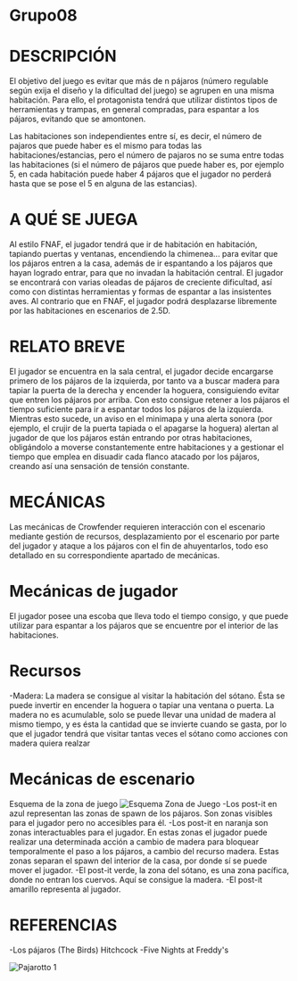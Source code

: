 # Grupo08
# DESCRIPCIÓN
El objetivo del juego es evitar que más de n pájaros (número regulable según exija el diseño y la dificultad del juego) se agrupen en una misma habitación. Para ello, el protagonista
tendrá que utilizar distintos tipos de herramientas y trampas, en general compradas, para espantar a los pájaros, evitando que se amontonen. 

Las habitaciones son independientes entre sí, es decir, el número de pajaros que puede haber es el mismo para todas las habitaciones/estancias, pero el número de pajaros no se suma entre todas las habitaciones (si el número de pájaros que puede haber es, por ejemplo 5, en cada habitación puede haber 4 pájaros que el jugador no perderá hasta que se pose el 5 en alguna de las estancias). 
# A QUÉ SE JUEGA
Al estilo FNAF, el jugador tendrá que ir de habitación en habitación, tapiando puertas y ventanas, encendiendo la chimenea... para evitar que los pájaros entren a la casa, además de ir espantando a los pájaros que hayan logrado entrar, para que no invadan la habitación central. El jugador se encontrará con varias oleadas de pájaros de creciente dificultad, así como con distintas herramientas y formas de espantar a las insistentes aves. Al contrario que en FNAF, el jugador podrá desplazarse libremente por las habitaciones en escenarios de 2.5D.

# RELATO BREVE
El jugador se encuentra en la sala central, el jugador decide encargarse primero de los pájaros de la izquierda, por tanto va a buscar madera para tapiar la puerta de la derecha y encender la hoguera, consiguiendo evitar que entren los pájaros por arriba. Con esto consigue retener a los pájaros el tiempo suficiente para ir a espantar todos los pájaros de la izquierda. Mientras esto sucede, un aviso en el minimapa y una alerta sonora (por ejemplo, el crujir de la puerta tapiada o el apagarse la hoguera) alertan al jugador de que los pájaros están entrando por otras habitaciones, obligándolo a moverse constantemente entre habitaciones y a gestionar el tiempo que emplea en disuadir cada flanco atacado por los pájaros, creando así una sensación de tensión constante.

# MECÁNICAS
Las mecánicas de Crowfender requieren interacción con el escenario mediante gestión de recursos, desplazamiento por el escenario por parte del jugador y ataque a los pájaros con el fin de ahuyentarlos, todo eso detallado en su correspondiente apartado de mecánicas.

# Mecánicas de jugador
El jugador posee una escoba que lleva todo el tiempo consigo, y que puede utilizar para espantar a los pájaros que se encuentre por el interior de las habitaciones.

# Recursos
-Madera: La madera se consigue al visitar la habitación del sótano. Ésta se puede invertir en encender la hoguera o tapiar una ventana o puerta. La madera no es acumulable, solo se puede llevar una unidad de madera al mismo tiempo, y es ésta la cantidad que se invierte cuando se gasta, por lo que el jugador tendrá que visitar tantas veces el sótano como acciones con madera quiera realzar

# Mecánicas de escenario
Esquema de la zona de juego
![Esquema Zona de Juego](https://user-images.githubusercontent.com/82326243/134644498-b26d2520-5295-4dc0-b4a1-fd46a808252d.png)
-Los post-it en azul representan las zonas de spawn de los pájaros. Son zonas visibles para el jugador pero no accesibles para él.
-Los post-it en naranja son zonas interactuables para el jugador. En estas zonas el jugador puede realizar una determinada acción a cambio de madera para bloquear temporalmente el paso a los pájaros, a cambio del recurso madera. Estas zonas separan el spawn del interior de la casa, por donde sí se puede mover el jugador. 
-El post-it verde, la zona del sótano, es una zona pacífica, donde no entran los cuervos. Aquí se consigue la madera.
-El post-it amarillo representa al jugador.

# REFERENCIAS
-Los pájaros (The Birds) Hitchcock
-Five Nights at Freddy's

![Pajarotto 1](https://user-images.githubusercontent.com/82326243/133884687-167a3170-8f85-46ae-924e-9b43d3867d3b.png)
